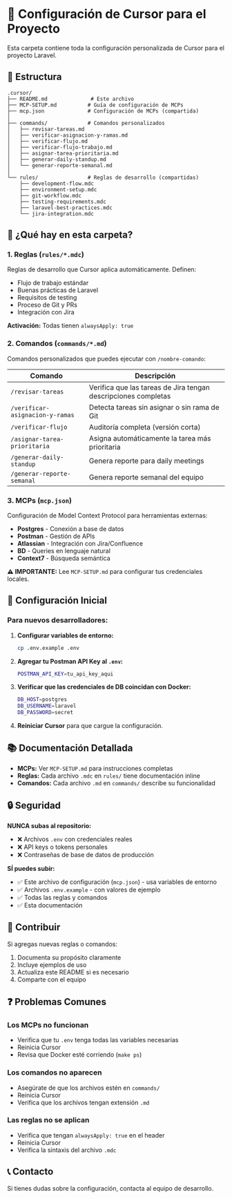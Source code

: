 # 📁 Configuración de Cursor para el Proyecto

Esta carpeta contiene toda la configuración personalizada de Cursor para el proyecto Laravel.

## 📂 Estructura

```
.cursor/
├── README.md              # Este archivo
├── MCP-SETUP.md          # Guía de configuración de MCPs
├── mcp.json              # Configuración de MCPs (compartida)
│
├── commands/             # Comandos personalizados
│   ├── revisar-tareas.md
│   ├── verificar-asignacion-y-ramas.md
│   ├── verificar-flujo.md
│   ├── verificar-flujo-trabajo.md
│   ├── asignar-tarea-prioritaria.md
│   ├── generar-daily-standup.md
│   └── generar-reporte-semanal.md
│
└── rules/                # Reglas de desarrollo (compartidas)
    ├── development-flow.mdc
    ├── environment-setup.mdc
    ├── git-workflow.mdc
    ├── testing-requirements.mdc
    ├── laravel-best-practices.mdc
    └── jira-integration.mdc
```

## 🎯 ¿Qué hay en esta carpeta?

### 1. **Reglas (`rules/*.mdc`)**
Reglas de desarrollo que Cursor aplica automáticamente. Definen:
- Flujo de trabajo estándar
- Buenas prácticas de Laravel
- Requisitos de testing
- Proceso de Git y PRs
- Integración con Jira

**Activación:** Todas tienen `alwaysApply: true`

### 2. **Comandos (`commands/*.md`)**
Comandos personalizados que puedes ejecutar con `/nombre-comando`:

| Comando | Descripción |
|---------|-------------|
| `/revisar-tareas` | Verifica que las tareas de Jira tengan descripciones completas |
| `/verificar-asignacion-y-ramas` | Detecta tareas sin asignar o sin rama de Git |
| `/verificar-flujo` | Auditoría completa (versión corta) |
| `/asignar-tarea-prioritaria` | Asigna automáticamente la tarea más prioritaria |
| `/generar-daily-standup` | Genera reporte para daily meetings |
| `/generar-reporte-semanal` | Genera reporte semanal del equipo |

### 3. **MCPs (`mcp.json`)**
Configuración de Model Context Protocol para herramientas externas:
- **Postgres** - Conexión a base de datos
- **Postman** - Gestión de APIs
- **Atlassian** - Integración con Jira/Confluence
- **BD** - Queries en lenguaje natural
- **Context7** - Búsqueda semántica

**⚠️ IMPORTANTE:** Lee `MCP-SETUP.md` para configurar tus credenciales locales.

## 🚀 Configuración Inicial

### Para nuevos desarrolladores:

1. **Configurar variables de entorno:**
   ```bash
   cp .env.example .env
   ```

2. **Agregar tu Postman API Key al `.env`:**
   ```bash
   POSTMAN_API_KEY=tu_api_key_aqui
   ```

3. **Verificar que las credenciales de DB coincidan con Docker:**
   ```bash
   DB_HOST=postgres
   DB_USERNAME=laravel
   DB_PASSWORD=secret
   ```

4. **Reiniciar Cursor** para que cargue la configuración.

## 📚 Documentación Detallada

- **MCPs:** Ver `MCP-SETUP.md` para instrucciones completas
- **Reglas:** Cada archivo `.mdc` en `rules/` tiene documentación inline
- **Comandos:** Cada archivo `.md` en `commands/` describe su funcionalidad

## 🔒 Seguridad

**NUNCA subas al repositorio:**
- ❌ Archivos `.env` con credenciales reales
- ❌ API keys o tokens personales
- ❌ Contraseñas de base de datos de producción

**SÍ puedes subir:**
- ✅ Este archivo de configuración (`mcp.json`) - usa variables de entorno
- ✅ Archivos `.env.example` - con valores de ejemplo
- ✅ Todas las reglas y comandos
- ✅ Esta documentación

## 🤝 Contribuir

Si agregas nuevas reglas o comandos:
1. Documenta su propósito claramente
2. Incluye ejemplos de uso
3. Actualiza este README si es necesario
4. Comparte con el equipo

## ❓ Problemas Comunes

### Los MCPs no funcionan
- Verifica que tu `.env` tenga todas las variables necesarias
- Reinicia Cursor
- Revisa que Docker esté corriendo (`make ps`)

### Los comandos no aparecen
- Asegúrate de que los archivos estén en `commands/`
- Reinicia Cursor
- Verifica que los archivos tengan extensión `.md`

### Las reglas no se aplican
- Verifica que tengan `alwaysApply: true` en el header
- Reinicia Cursor
- Verifica la sintaxis del archivo `.mdc`

## 📞 Contacto

Si tienes dudas sobre la configuración, contacta al equipo de desarrollo.

